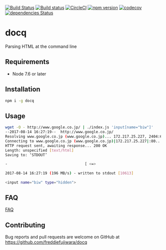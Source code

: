 [![Build Status](https://travis-ci.org/freddiefujiwara/docq.svg?branch=master)](https://travis-ci.org/freddiefujiwara/docq)
[![Build status](https://ci.appveyor.com/api/projects/status/f6wch68buqp93hc7/branch/master?svg=true)](https://ci.appveyor.com/project/freddiefujiwara/docq/branch/master)
[![CircleCI](https://circleci.com/gh/freddiefujiwara/docq.svg?style=svg)](https://circleci.com/gh/freddiefujiwara/docq)
[![npm version](https://badge.fury.io/js/docq.svg)](https://badge.fury.io/js/docq)
[![codecov](https://codecov.io/gh/freddiefujiwara/docq/branch/master/graph/badge.svg)](https://codecov.io/gh/freddiefujiwara/docq)
[![dependencies Status](https://david-dm.org/freddiefujiwara/docq/status.svg)](https://david-dm.org/freddiefujiwara/docq)

# docq
Parsing HTML at the command line

## Requirements

 - Node 7.6 or later

## Installation

```bash
npm i -g docq
```

## Usage
```bash
wget -O - http://www.google.co.jp/ | ./index.js 'input[name="biw"]'                                        
--2017-08-14 16:27:19--  http://www.google.co.jp/                                                                              
Resolving www.google.co.jp (www.google.co.jp)... 172.217.25.227, 2404:6800:4004:81b::2003                                      
Connecting to www.google.co.jp (www.google.co.jp)|172.217.25.227|:80... connected.                                             
HTTP request sent, awaiting response... 200 OK                                                                                 
Length: unspecified [text/html]                                                                                                
Saving to: ‘STDOUT’                                                                                                            
                                                                                                                               
-                                   [ <=>                                                   ]  10.36K  --.-KB/s    in 0s       
                                                                                                                               
2017-08-14 16:27:19 (196 MB/s) - written to stdout [10613]                                                                     
                                                                                                                               
<input name="biw" type="hidden">         
```

## FAQ

[FAQ](https://github.com/freddiefujiwara/docq/wiki/FAQ)

## Contributing

Bug reports and pull requests are welcome on GitHub at https://github.com/freddiefujiwara/docq
